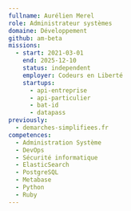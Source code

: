 ```yaml
---
fullname: Aurélien Merel
role: Administrateur systèmes
domaine: Développement
github: am-beta
missions:
  - start: 2021-03-01
    end: 2025-12-10
    status: independent
    employer: Codeurs en Liberté
    startups:
      - api-entreprise
      - api-particulier
      - bat-id
      - datapass
previously:
  - demarches-simplifiees.fr
competences:
  - Administration Système
  - DevOps
  - Sécurité informatique
  - ElasticSearch
  - PostgreSQL
  - Metabase
  - Python
  - Ruby
---
```

